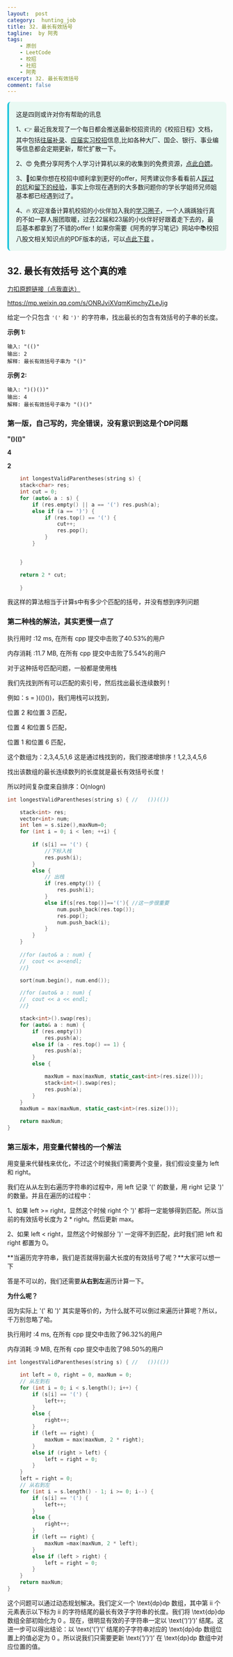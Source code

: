 ```yaml
---
layout:  post
category:  hunting_job
title: 32. 最长有效括号
tagline:  by 阿秀
tags:
    - 原创
    - LeetCode
    - 校招
    - 社招
    - 阿秀
excerpt: 32. 最长有效括号
comment: false
---
```






<div style="border-color: #24C6DC;
            background-color: #e9f9f3;         
            margin: 1rem 0;
        padding: .25rem 1rem;
        border-left-width: .3rem;
        border-left-style: solid;
        border-radius: .5rem;
        color: inherit;">
  <p>这是四则或许对你有帮助的讯息</p>
  <p>1、👉 最近我发现了一个每日都会推送最新校招资讯的《校招日程》文档，其中包括<a style="text-decoration: underline" href="https://flowus.cn/share/ee50d5eb-3cd5-4f74-880e-95b215dd4ff2" target="_blank">往届补录</a>、<a href="https://flowus.cn/share/5f327c98-1e31-46c8-b86b-5ac6105e021f" target="_blank">应届实习校招</a>信息,比如各种大厂、国企、银行、事业编等信息都会定期更新，帮忙扩散一下。</p>  
  <p>2、😍
    免费分享阿秀个人学习计算机以来的收集到的免费资源，<a style="text-decoration: underline" href="/notes/07-resources/01-free/01-introduce.html" target="_blank">点此白嫖</a>。
  </p>
  <p>3、🚀如果你想在校招中顺利拿到更好的offer，阿秀建议你多看看前人<a style="text-decoration: underline" href="https://www.yuque.com/tuobaaxiu/httmmc/npg1k81zeq4wfpyz" target="_blank">踩过的坑</a>和<a style="text-decoration: underline"  target="_blank" href="https://www.yuque.com/tuobaaxiu/httmmc/gge9ppd0mbu2d3dp">留下的经验</a>，事实上你现在遇到的大多数问题你的学长学姐师兄师姐基本都已经遇到过了。
  </p>
  <p>4、🔥 欢迎准备计算机校招的小伙伴加入我的<a  style="text-decoration: underline" href="https://www.yuque.com/tuobaaxiu/httmmc/xg0otqvc17wfx4u9" target="_blank">学习圈子</a>，一个人踽踽独行真的不如一群人报团取暖，过去22届和23届的小伙伴好好跟着走下去的，最后基本都拿到了不错的offer！如果你需要《阿秀的学习笔记》网站中📚︎校招八股文相关知识点的PDF版本的话，可以<a style="text-decoration: underline" href="/notes/08-other/02-question.html#_5、如何下载阿秀的学习笔记内容pdf版本" target="_blank">点此下载</a> 。</p>   </div>




## 32. 最长有效括号 这个真的难

[力扣原题链接（点我直达）](https://leetcode-cn.com/problems/longest-valid-parentheses/)

https://mp.weixin.qq.com/s/ONRJviXVqmKimchyZLeJjg

给定一个只包含 `'('` 和 `')'` 的字符串，找出最长的包含有效括号的子串的长度。

**示例 1:**

```
输入: "(()"
输出: 2
解释: 最长有效括号子串为 "()"
```

**示例 2:**

```
输入: ")()())"
输出: 4
解释: 最长有效括号子串为 "()()"
```





### 第一版，自己写的，完全错误，没有意识到这是个DP问题

**"()(()"**

**4**

**2**

```c++
    int longestValidParentheses(string s) {
    stack<char> res;
	int cut = 0;
	for (auto& a : s) {
		if (res.empty() || a == '(') res.push(a);
		else if (a == ')') {
			if (res.top() == '(') {
				cut++;
				res.pop();
			}
		}


	}

	return 2 * cut;
        
    }
```

我这样的算法相当于计算s中有多少个匹配的括号，并没有想到序列问题



### 第二种栈的解法，其实更慢一点了

执行用时 :12 ms, 在所有 cpp 提交中击败了40.53%的用户

内存消耗 :11.7 MB, 在所有 cpp 提交中击败了5.54%的用户


对于这种括号匹配问题，一般都是使用栈

我们先找到所有可以匹配的索引号，然后找出最长连续数列！

例如：s = )(()())，我们用栈可以找到，

位置 2 和位置 3 匹配，

位置 4 和位置 5 匹配，

位置 1 和位置 6 匹配，

这个数组为：2,3,4,5,1,6 这是通过栈找到的，我们按递增排序！1,2,3,4,5,6

找出该数组的最长连续数列的长度就是最长有效括号长度！

所以时间复杂度来自排序：O(nlogn)

```c++
int longestValidParentheses(string s) { //   ())(())

	stack<int> res;
	vector<int> num;
	int len = s.size(),maxNum=0;
	for (int i = 0; i < len; ++i) {
		
		if (s[i] == '(') {
			//下标入栈
			res.push(i);
		}
		else {		
			// 出栈
			if (res.empty()) {
				res.push(i);
			}
			else if(s[res.top()]=='('){ //这一步很重要
				num.push_back(res.top());
				res.pop();
				num.push_back(i);
			}
		}
	}
	
	//for (auto& a : num) {
	//	cout << a<<endl;
	//}

	sort(num.begin(), num.end());

	//for (auto& a : num) {
	//	cout << a << endl;
	//}

	stack<int>().swap(res);
	for (auto& a : num) {
		if (res.empty())
			res.push(a);
		else if (a - res.top() == 1) {
			res.push(a);
		}
		else {

			maxNum = max(maxNum, static_cast<int>(res.size()));
			stack<int>().swap(res);
			res.push(a);
		}
	}
	maxNum = max(maxNum, static_cast<int>(res.size()));

	return maxNum;
}
```





### 第三版本，用变量代替栈的一个解法

用变量来代替栈来优化，不过这个时候我们需要两个变量，我们假设变量为 left 和 right。

我们在从从左到右遍历字符串的过程中，用 left 记录 '(' 的数量，用 right 记录 ')' 的数量。并且在遍历的过程中：

1、如果 left >= right，显然这个时候 right 个 ')' 都将一定能够得到匹配。所以当前的有效括号长度为 2 * right。然后更新 max。

2、如果 left < right，显然这个时候部分 ')' 一定得不到匹配，此时我们把 left 和 right 都置为 0。

**当遍历完字符串，我们是否就得到最大长度的有效括号了呢？**大家可以想一下

答是不可以的，我们还需要**从右到左**遍历计算一下。

**为什么呢？**

因为实际上 '(' 和 ')' 其实是等价的，为什么就不可以倒过来遍历计算呢？所以，千万别忽略了哈。



执行用时 :4 ms, 在所有 cpp 提交中击败了96.32%的用户

内存消耗 :9 MB, 在所有 cpp 提交中击败了98.50%的用户



```c++
int longestValidParentheses(string s) { //   ())(())

	int left = 0, right = 0, maxNum = 0;
	// 从左到右
	for (int i = 0; i < s.length(); i++) {
		if (s[i] == '(') {
			left++;
		}
		else {
			right++;
		}
		if (left == right) {
			maxNum = max(maxNum, 2 * right);
		}
		else if (right > left) {
			left = right = 0;
		}
	}
	left = right = 0;
	// 从右到左
	for (int i = s.length() - 1; i >= 0; i--) {
		if (s[i] == '(') {
			left++;
		}
		else {
			right++;
		}
		if (left == right) {
			maxNum =max(maxNum, 2 * left);
		}
		else if (left > right) {
			left = right = 0;
		}
	}
	return maxNum;
}

```



这个问题可以通过动态规划解决。我们定义一个 \text{dp}dp 数组，其中第 ii 个元素表示以下标为 ii 的字符结尾的最长有效子字符串的长度。我们将 \text{dp}dp 数组全部初始化为 0 。现在，很明显有效的子字符串一定以 \text{‘)’}‘)’ 结尾。这进一步可以得出结论：以 \text{‘(’}‘(’ 结尾的子字符串对应的 \text{dp}dp 数组位置上的值必定为 0 。所以说我们只需要更新 \text{‘)’}‘)’ 在 \text{dp}dp 数组中对应位置的值。

<p id="鸡蛋掉落"></p>



